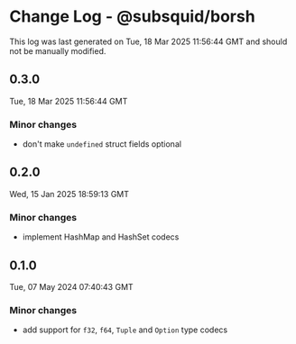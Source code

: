 # Change Log - @subsquid/borsh

This log was last generated on Tue, 18 Mar 2025 11:56:44 GMT and should not be manually modified.

## 0.3.0
Tue, 18 Mar 2025 11:56:44 GMT

### Minor changes

- don't make `undefined` struct fields optional

## 0.2.0
Wed, 15 Jan 2025 18:59:13 GMT

### Minor changes

- implement HashMap and HashSet codecs

## 0.1.0
Tue, 07 May 2024 07:40:43 GMT

### Minor changes

- add support for `f32`, `f64`, `Tuple` and `Option` type codecs

